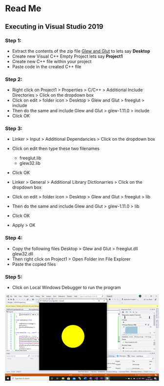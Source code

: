 # Read Me
## Executing in Visual Studio 2019

### Step 1:
* Extract the contents of the zip file [Glew and Glut](https://github.com/SoniaStalance/Mid-Point-Circle-Algorithm/blob/master/Glew%20and%20Glut.zip) to lets say **Desktop**
* Create new Visual C++ Empty Project lets say **Project1**
* Create new C++ file within your project
* Paste code in the created C++ file

### Step 2:
* Right click on Project1 > Properties > C/C++ > Additional Include Directories > Click on the dropdown box
* Click on edit > folder icon > Desktop > Glew and Glut > freeglut > include
* Then do the same and include Glew and Glut > glew-1.11.0 > include
* Click OK
 
### Step 3:
* Linker > Input > Additional Dependancies > Click on the dropdown box
* Click on edit then type these two filenames
   * freeglut.lib
   * glew32.lib
* Click OK

* Linker > General > Additional Library Dictionarries > Click on the dropdown box
* Click on edit > folder icon > Desktop > Glew and Glut > freeglut > lib
* Then do the same and include Glew and Glut > glew-1.11.0 > lib
* Click OK
* Apply > OK
 
 ### Step 4:
* Copy the following files Desktop > Glew and Glut > freeglut.dll glew32.dll
* Then right click on Project1 > Open Folder inn File Explorer
* Paste the copied files
 
 ### Step 5:
 * Click on Local Windows Debugger to run the program
 
![Output](Screenshot%20(213).png)
